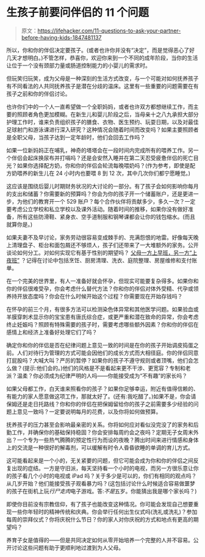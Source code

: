 # 生孩子前要问伴侣的 11 个问题

> 原文：<https://lifehacker.com/11-questions-to-ask-your-partner-before-having-kids-1847481137>

所以，你和你的伴侣决定要孩子。(或者也许你并没有“决定”，而是觉得恶心了好几天才想明白。)不管怎样，恭喜你，欢迎你来到一个不同的成年阶段，当你的生活让位于一个没有颈部力量或肠道控制能力的小婴儿的需求时。

但玩笑归玩笑，成为父母是一种深刻的生活方式改变，与一个可能对如何抚养孩子有不同看法的人共同抚养孩子是潜在分歧的温床。这里有一些重要的问题需要在有孩子之前和你的伴侣讨论。

也许你们中的一个人一直希望做一个全职妈妈，或者也许双方都想继续工作，而主要的照顾者角色更加模糊。在新生儿和婴儿阶段之后，当母亲十之八九承担大部分护理工作时，谁来负责组织孩子的膳食、衣物、医生预约、玩耍日期，以及对最佳足球射门和游泳课进行深入研究？这种情况会随着时间而改变吗？如果主要照顾者是全职父母，当孩子达到一定年龄时，他们会回去工作吗？

如果一位新妈妈正在哺乳，神奇的塔塔会在一段时间内完成所有的喂养工作。另一个伴侣会起床换尿布并打嗝吗？还是会安然入睡并在第二天忍受疲惫伴侣的死亡目光？如果你选择配方奶，你和你的伴侣会轮流每晚喂奶吗？(作为参考，即使是配方奶喂养的新生儿在 24 小时内也要喂 8 到 12 次，其中几次你们都宁愿睡觉。)

这应该是围绕后婴儿时期财务状况的大讨论的一部分。有了孩子会如何影响你每月的支出和储蓄？你需要新的预算吗？你会为你的孩子开一个储蓄账户，还是更进一步，为他们的教育开一个 529 账户？每个合作伙伴将贡献多少，多久一次？一定要考虑公立学校和私立学校以及课外活动。随着时间的推移，如果你没有做好准备，所有这些防滑鞋、紧身衣、空手道制服和钢琴课都会让你的钱包缩水。(而且就算你是。)

如果夫妻不及早讨论，家务劳动很容易变成棘手的、充满怨恨的地雷。好像每天晚上清理盘子、柜台和面包屑还不够烦人，孩子们还带来了一大堆额外的家务。公开谈论如何分工。对如何实现它有基于性别的期望吗？ [父母一方上早班，另一方“上夜班”](https://lifehacker.com/have-a-morning-parent-and-an-evening-parent-1829770107) ？记得在讨论中包括烹饪、厨房清理、洗衣、庭院整理、房屋维修和支付账单。

在一个完美的世界里，有人一准备好就会怀孕，但现实可能要复杂得多。如果你和你的伴侣很难受孕，你会考虑什么替代方法？你和你的伴侣对体外受精、代孕或领养持开放态度吗？你会在什么时候开始这个过程？你需要现在开始存钱吗？

在怀孕的前三个月，有很多方法可以检测染色体异常和其他医学问题。如果验血或羊膜穿刺术显示你的宝宝患有唐氏综合症，或更严重和潜在致命的异常，你会考虑终止妊娠吗？照顾有特殊需要的孩子时，需要考虑哪些额外因素？你和你的伴侣在感情上和经济上准备好处理它们了吗？

确定你和你的伴侣是否在纪律问题上意见一致的时间是在你的孩子开始调皮捣蛋之前。人们对待行为管理的方式可能会因他们的成长方式而大相径庭。你的伴侣同意打屁股吗？大喊大叫？严厉的暂停？如果你的孩子不遵守规则或者顶嘴，他们会怎么做？(提示:他们会的。)他们的风格是不是看起来更不干涉、更宽容？专制和老派？温柔？你必须成为纪律严明的人吗——你能接受成为“不有趣”的家长吗？

如果父母都工作，白天谁来照看你的孩子？如果你足够幸运，附近有值得信赖的、有能力的家人愿意做这项工作，那就太好了。(还有:我吃醋了。)如果不是，你会请保姆还是走日托路线？你和你的伴侣在把保姆留给你的孩子之前需要多少经验的问题上意见一致吗？一定要说明每月的花费，以及你将如何做预算。

抚养孩子的压力甚至会影响最亲密的关系。你将如何应对看似没完没了的家务和后勤工作，并确保你的基础保持稳固？你会安排每周约会之夜吗？定期无子女周末外出？一个专为一些热气腾腾的预定性行为而设的夜晚？腾出时间来进行情感和身体上的交流是一种很好的解毒剂，可以缓解有时令人昏昏欲睡的单调的育儿方式。

这可能看起来是一个小的，无关紧要的问题，但它可能会成为你和你的伴侣之间反复出现的症结。一方是守旧派，每天坚持看一个小时的电视，而另一方很乐意让你的孩子看几个小时的电视或 iPad 吗？关于多少是可以的，你们有相同的观点吗？从几岁开始？他们能接受孩子观看暴力吗？(这包括讨论什么时候适合容易做噩梦的孩子在街机上玩*行尸走肉*电子游戏。答:*不是*五岁。你能猜出我是哪个家长吗？)

即使你目前没有宗教信仰，有了孩子也能改变这种情况。你可能会发现自己想要重现一些你年轻时的精神传统和庆典。你会举行任何出生仪式吗(洗礼或洗礼)？参加每周的崇拜仪式？你将庆祝什么节日？你的家人对你庆祝的方式和地点有更高的期望吗？

养育子女是值得的——但是共同决定如何从零开始培养一个完整的人并不容易。公开讨论这些问题有助于更顺利地过渡到为人父母。